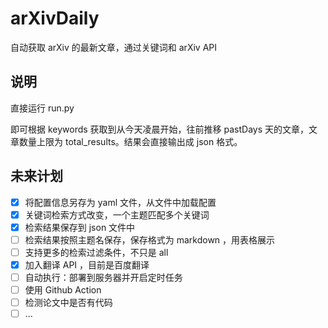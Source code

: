 # arXivDaily

自动获取 arXiv 的最新文章，通过关键词和 arXiv API

## 说明

直接运行 run.py

即可根据 keywords 获取到从今天凌晨开始，往前推移 pastDays 天的文章，文章数量上限为 total_results。结果会直接输出成 json 格式。

## 未来计划

- [x] 将配置信息另存为 yaml 文件，从文件中加载配置
- [x] 关键词检索方式改变，一个主题匹配多个关键词
- [x] 检索结果保存到 json 文件中
- [ ] 检索结果按照主题名保存，保存格式为 markdown ，用表格展示
- [ ] 支持更多的检索过滤条件，不只是 all
- [x] 加入翻译 API ，目前是百度翻译
- [ ] 自动执行：部署到服务器并开启定时任务
- [ ] 使用 Github Action
- [ ] 检测论文中是否有代码
- [ ] ...